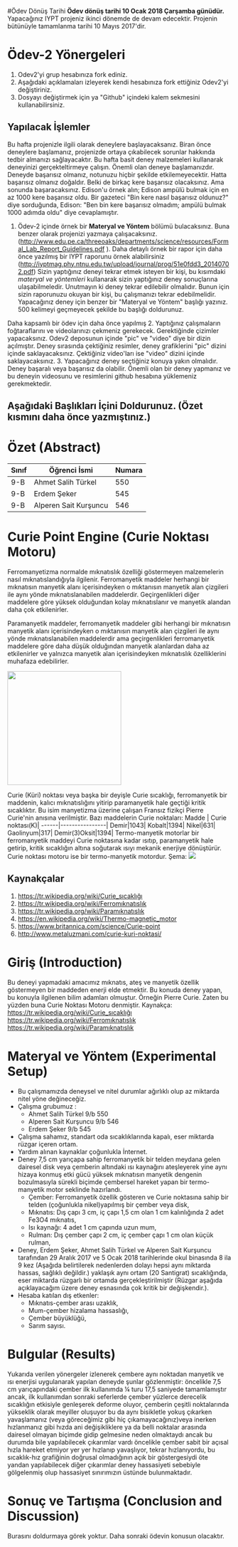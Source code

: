 ﻿#Ödev Dönüş Tarihi
**Ödev dönüş tarihi 10 Ocak 2018 Çarşamba günüdür.** Yapacağınız IYPT projeniz ikinci dönemde de devam edecektir. Projenin bütünüyle tamamlanma tarihi 10 Mayıs 2017'dir. 

# Ödev-2 Yönergeleri 
1. Odev2'yi grup hesabınıza fork ediniz. 
2. Aşağıdaki açıklamaları izleyerek kendi hesabınıza fork ettiğiniz Odev2'yi değiştiriniz. 
3. Dosyayı değiştirmek için ya "Github" içindeki kalem sekmesini kullanabilirsiniz. 

## Yapılacak İşlemler
Bu hafta projenizle ilgili olarak deneylere başlayacaksanız. Biran önce deneylere başlamanız, projenizde ortaya 
çıkabilecek sorunlar hakkında tedbir almanızı sağlayacaktır. Bu hafta basit deney malzemeleri kullanarak deneyinizi
gerçekteltirmeye çalışın. Önemli olan deneye başlamanızdır. Deneyde başarısız olmanız, notunuzu hiçbir şekilde etkilemeyecektir.
Hatta başarısız olmanız doğaldır. Belki de birkaç kere başarısız olacaksınız. Ama sonunda başaracaksınız. Edison'u örnek alın; 
Edison ampülü bulmak için en az 1000 kere başarısız oldu. Bir gazeteci "Bin kere nasıl başarısız oldunuz?" diye sorduğunda, 
Edison: "Ben bin kere başarısız olmadım; ampülü bulmak 1000 adımda oldu" diye cevaplamıştır. 

1. Ödev-2 içinde örnek bir **Materyal ve Yöntem** bölümü bulacaksınız. Buna benzer olarak projenizi yazmaya çalışacaksınız. (http://www.edu.pe.ca/threeoaks/departments/science/resources/Formal_Lab_Report_Guidelines.pdf ). Daha detaylı örnek bir rapor için daha önce yazılmış bir IYPT raporunu örnek alabilirsiniz (http://iyptmag.phy.ntnu.edu.tw/upload/journal/prog/51e0fdd3_20140702.pdf) Sizin yaptığınız deneyi tekrar etmek isteyen bir kişi, bu kısımdaki *materyal ve yöntemleri* kullanarak sizin yaptığınız deney sonuçlarına ulaşabilmeledir. Unutmayın ki deney tekrar edilebilir olmalıdır. Bunun için sizin raporunuzu okuyan bir kişi, bu çalışmanızı tekrar edebilmelidir. Yapacağınız deney için benzer bir "Materyal ve Yöntem" başlığı yazınız. 500 kelimeyi geçmeyecek şekilde bu başlığı doldurunuz. 

Daha kapsamlı bir ödev için daha önce yapılmış 
2. Yaptığınız çalışmaların foğtaraflarını ve videolarınızı çekmeniz gerekecek. Gerektiğinde çizimler yapacaksınız. Odev2 deposunun içinde "pic" ve "video" diye bir dizin açılmıştır. Deney sırasında çektiğiniz resimler, deney grafiklerini "pic" dizini içinde saklayacaksınız. Çektiğiniz video'ları ise "video" dizini içinde saklayacaksınız. 
3. Yapacağınız deney seçtiğiniz konuya yakın olmalıdır. Deney başaralı veya başarısız da olabilir. Önemli olan bir deney yapmanız ve bu deneyin videosunu ve resimlerini github hesabına yüklemeniz gerekmektedir. 

## Aşağıdaki Başlıkları İçini Doldurunuz. (Özet kısmını daha önce yazmıştınız.) 

# **Özet (Abstract)**
Sınıf | Öğrenci İsmi  | Numara
------|----------------|--------
9-B   | Ahmet Salih Türkel | 550
9-B   | Erdem Şeker | 545
9-B   | Alperen Sait Kurşuncu | 546

#  Curie Point Engine (Curie Noktası Motoru)
Ferromanyetizma normalde mıknatıslık özelliği göstermeyen malzemelerin nasıl mıknatıslandığıyla ilgilenir. Ferromanyetik maddeler herhangi bir mıknatısın manyetik alanı içerisindeyken o mıktanısın manyetik alan çizgileri ile aynı yönde mıknatıslanabilen maddelerdir. Geçirgenlikleri diğer maddelere göre yüksek olduğundan kolay mıknatıslanır ve manyetik alandan daha çok etkilenirler. 

Paramanyetik maddeler, ferromanyetik maddeler gibi herhangi bir mıknatısın manyetik alanı içerisindeyken o mıktanısın manyetik alan çizgileri ile aynı yönde mıknatıslanabilen maddelerdir ama geçirgenlikleri ferromanyetik maddelere göre daha düşük olduğından manyetik alanlardan daha az etkilenirler ve yalnızca manyetik alan içerisindeyken mıknatıslık özelliklerini muhafaza edebilirler.

<a title="Manyetizma Çeşitleri"><img width="256" src="https://i.hizliresim.com/9DDBZk.png"/></a>

Curie (Küri) noktası veya başka bir deyişle Curie sıcaklığı, ferromanyetik bir maddenin, kalıcı mıknatıslığını yitirip paramanyetik hale geçtiği kritik sıcaklıktır. Bu isim manyetizma üzerine çalışan Fransız fizikçi Pierre Curie'nin anısına verilmiştir. Bazı maddelerin Curie noktaları:
Madde | Curie noktası(K)|
------|----------------|
Demir|1043|
Kobalt|1394|
Nikel|631|
Gaolinyum|317|
Demir(3)Oksit|1394|
Termo-manyetik motorlar bir ferromanyetik maddeyi Curie noktasına kadar ısıtıp, paramanyetik hale getirip, kritik sıcaklığın altına soğutarak ısıyı mekanik enerjiye dönüştürür. Curie noktası motoru ise bir termo-manyetik motordur. Şema:
<a title="Curie motoru şeması"><img width="" src="http://1.bp.blogspot.com/_Fr8044ToyQs/TTCAvu6ORlI/AAAAAAAAAF0/Acyi-QzaUmE/s1600/CURIE+EFFECT+HEAT+ENGINE.png"/></a>
## **Kaynakçalar** 
1.  https://tr.wikipedia.org/wiki/Curie_sıcaklığı
2. https://tr.wikipedia.org/wiki/Ferromıknatıslık
3. https://tr.wikipedia.org/wiki/Paramıknatıslık
4. https://en.wikipedia.org/wiki/Thermo-magnetic_motor
5. https://www.britannica.com/science/Curie-point 
6. http://www.metaluzmani.com/curie-kuri-noktasi/

# Giriş (Introduction)
Bu deneyi yapmadaki amacımız mıknatıs, ateş ve manyetik özellik göstermeyen bir maddeden enerji elde etmektir. Bu konuda deney yapan, bu konuyla ilgilenen bilim adamları olmuştur. Örneğin Pierre Curie. Zaten bu yüzden buna Curie Noktası Motoru denmiştir. 
Kaynakça:
https://tr.wikipedia.org/wiki/Curie_sıcaklığı	
https://tr.wikipedia.org/wiki/Ferromıknatıslık	
https://tr.wikipedia.org/wiki/Paramıknatıslık
# Materyal ve Yöntem (Experimental Setup)

 - 	Bu çalışmamızda deneysel ve nitel durumlar ağırlıklı olup az miktarda nitel yöne değineceğiz.
 - 	Çalışma grubumuz : 
	 - Ahmet Salih Türkel 9/b 550
	 - Alperen Sait Kurşuncu 9/b 546 
	 - Erdem Şeker 9/b 545
 - Çalışma sahamız, standart oda sıcaklıklarında kapalı, eser miktarda rüzgar içeren ortam. 
 - Yardım alınan kaynaklar çoğunlukla İnternet.
 - Deney 7,5 cm yarıçapa sahip ferromanyetik bir telden meydana gelen dairesel disk veya çemberin altındaki ısı kaynağını ateşleyerek yine aynı hizaya konmuş etki gücü yüksek mıknatısın manyetik dengenin bozulmasıyla sürekli biçimde çembersel hareket yapan bir termo-manyetik motor seklinde hazırlandı.
	 - Çember: Ferromanyetik özellik gösteren ve Curie noktasına sahip bir telden (çoğunlukla nikel)yapılmış bir çember veya disk,
	 - Mıknatıs: Dış çapı 3 cm, iç çapı 1,5 cm olan 1 cm kalınlığında 2 adet Fe3O4 mıknatıs,
	 - Isı kaynağı: 4 adet 1 cm çapında uzun mum,
	 - Rulman: Dış çember çapı 2 cm, iç çember çapı 1 cm olan küçük rulman,
 - Deney, Erdem Şeker, Ahmet Salih Türkel ve Alperen Sait Kurşuncu tarafından 29 Aralık 2017 ve 5 Ocak 2018 tarihlerinde okul binasında 8 ila 9 kez (Aşağıda belirtilerek nedenlerden dolayı hepsi aynı miktarda hassas, sağlıklı değildir.) yaklaşık aynı ortam (20 Santigrat) sıcaklığında, eser miktarda rüzgarlı bir ortamda gerçekleştirilmiştir (Rüzgar aşağıda açıklayacağım üzere deney esnasında çok kritik bir değişkendir.).
 - Hesaba katılan dış etkenler:
	 - Mıknatıs-çember arası uzaklık,
	 - Mum-çember hizalama hassaslığı,
	 - Çember büyüklüğü,
	 - Sarım sayısı.


		
# Bulgular (Results)
Yukarıda verilen yönergeler izlenerek çembere aynı noktadan manyetik ve ısı enerjisi uygulanarak yapılan deneyde şunlar gözlenmiştir: öncelikle 7,5 cm yarıçapındaki çember ilk kullanımda ¼ turu 17,5 saniyede tamamlamıştır ancak, ilk kullanımdan sonraki seferlerde çember yüzlerce derecelik sıcaklığın etkisiyle genleşerek deforme oluyor, çemberin çeşitli noktalarında yükseklik olarak meyiller oluşuyor bu da aynı bisikletle yokuş çıkarken yavaşlamanız (veya göreceğimiz gibi hiç çıkamayacağınız)veya inerken hızlanmanız gibi hızda ani değişikliklere ya da belli noktalar arasında dairesel olmayan biçimde gidip gelmesine neden olmaktaydı ancak bu durumda bile yapılabilecek çıkarımlar vardı öncelikle çember sabit bir açısal hızla hareket etmiyor yer yer hızlanıp yavaşlıyor, tekrar hızlanıyordu, bu sıcaklık-hız grafiğinin doğrusal olmadığının açık bir göstergesiydi öte yandan yapılabilecek diğer çıkarımlar deney hassasiyeti sebebiyle gölgelenmiş olup hassasiyet sınırımızın üstünde bulunmaktadır.


# Sonuç ve Tartışma (Conclusion and Discussion) 
Burasını doldurmaya görek yoktur. Daha sonraki ödevin konusun olacaktır. 


